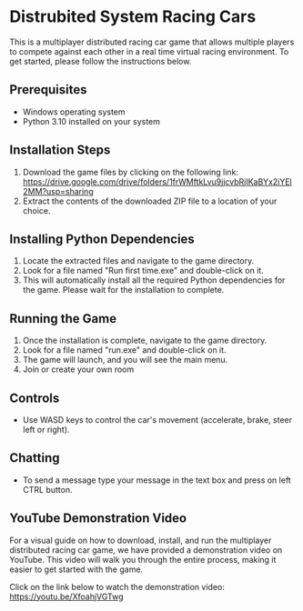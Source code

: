 # Distrubited System Racing Cars
This is a multiplayer distributed racing car game that allows multiple players to
compete against each other in a real time virtual racing environment. To get started, please follow the instructions below.
## Prerequisites
* Windows operating system
* Python 3.10 installed on your system
## Installation Steps
1. Download the game files by clicking on the following link: https://drive.google.com/drive/folders/1frWMftkLvu9jjcvbRjIKaBYx2iYEl2MM?usp=sharing
2. Extract the contents of the downloaded ZIP file to a location of your choice.
## Installing Python Dependencies
1. Locate the extracted files and navigate to the game directory.
2. Look for a file named "Run first time.exe" and double-click on it.
3. This will automatically install all the required Python dependencies for the game. Please wait for the installation to complete.
## Running the Game
1. Once the installation is complete, navigate to the game directory.
2. Look for a file named "run.exe" and double-click on it.
3. The game will launch, and you will see the main menu.
4. Join or create your own room
## Controls
* Use WASD  keys to control the car's movement (accelerate, brake, steer left or right).
## Chatting
* To send a message type your message in the text box and press on left CTRL button.
## YouTube Demonstration Video
For a visual guide on how to download, install, and run the multiplayer distributed racing car game, we have provided a demonstration video on YouTube. This video will walk you through the entire process, making it easier to get started with the game.

Click on the link below to watch the demonstration video:<br/>
https://youtu.be/XfoahjVGTwg
